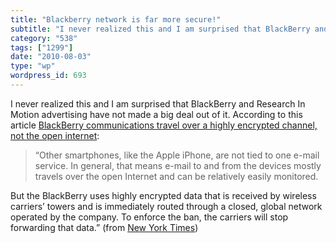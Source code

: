```yaml
---
title: "Blackberry network is far more secure!"
subtitle: "I never realized this and I am surprised that BlackBerry and Research In Motion advertising have not..."
category: "538"
tags: ["1299"]
date: "2010-08-03"
type: "wp"
wordpress_id: 693
---
```

I never realized this and I am surprised that BlackBerry and Research In Motion advertising have not made a big deal out of it. According to this article [BlackBerry communications travel over a highly encrypted channel, not the open internet](http://www.nytimes.com/2010/08/02/business/global/02berry.html):
> “Other smartphones, like the Apple iPhone, are not tied to one e-mail service. In general, that means e-mail to and from the devices mostly travels over the open Internet and can be relatively easily monitored.

But the BlackBerry uses highly encrypted data that is received by wireless carriers’ towers and is immediately routed through a closed, global network operated by the company. To enforce the ban, the carriers will stop forwarding that data.” (from [New York Times](http://www.nytimes.com/2010/08/02/business/global/02berry.html?_r=1))